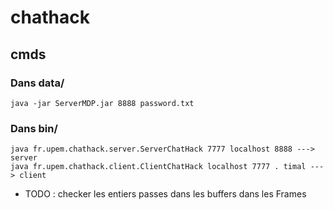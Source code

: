 # chathack

## cmds
### Dans data/
```    
java -jar ServerMDP.jar 8888 password.txt
```       

### Dans bin/
```   
java fr.upem.chathack.server.ServerChatHack 7777 localhost 8888 ---> server    
java fr.upem.chathack.client.ClientChatHack localhost 7777 . timal ---> client    
```    
- TODO : checker les entiers passes dans les buffers dans les Frames 
